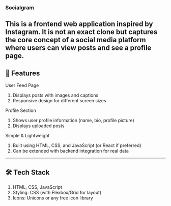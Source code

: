 ### Socialgram

This is a frontend web application inspired by Instagram. It is not an exact clone but captures the core concept of a social media platform where users can view posts and see a profile page.
---

## 🚀 Features

User Feed Page
1. Displays posts with images and captions
2. Responsive design for different screen sizes

Profile Section
1. Shows user profile information (name, bio, profile picture)
2. Displays uploaded posts

Simple & Lightweight
1. Built using HTML, CSS, and JavaScript (or React if preferred)
2. Can be extended with backend integration for real data
---

## 🛠️ Tech Stack
1. HTML, CSS, JavaScript
2. Styling: CSS (with Flexbox/Grid for layout)
3. Icons: Unicons or any free icon library

